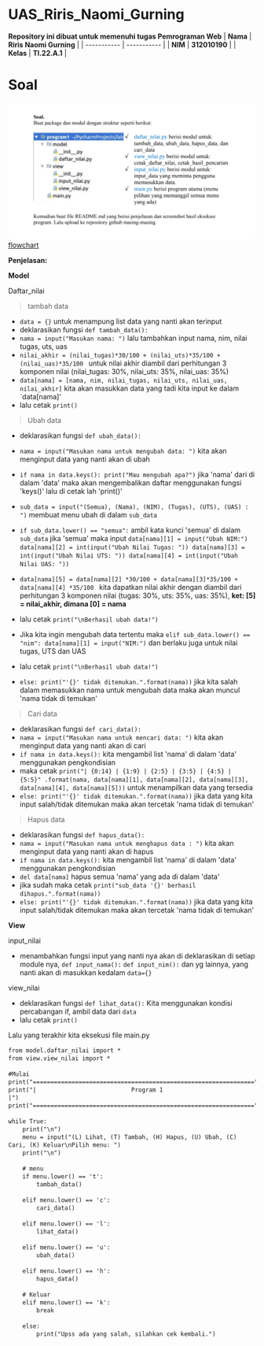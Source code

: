 # UAS_Riris_Naomi_Gurning

<strong>Repository ini dibuat untuk memenuhi tugas Pemrograman Web</strong>
| <strong>Nama</strong> | <strong>Riris Naomi Gurning</strong> |
| ----------- | ----------- |
| <strong>NIM</strong> | <strong>312010190</strong> |
| <strong>Kelas</strong> | <strong>TI.22.A.1</strong> |

# Soal

![](foto/soal.png)
[flowchart](flowchart.pdf)

**Penjelasan:**

**Model**

Daftar_nilai

> tambah data

- `data = {}` untuk menampung list data yang nanti akan terinput
- deklarasikan fungsi `def tambah_data():`
- `nama = input("Masukan nama: ")` lalu tambahkan input nama, nim, nilai tugas, uts, uas
- `nilai_akhir = (nilai_tugas)*30/100 + (nilai_uts)*35/100 + (nilai_uas)*35/100 ` untuk nilai akhir diambil dari perhitungan 3 komponen nilai (nilai_tugas: 30%, nilai_uts: 35%, nilai_uas: 35%)
- `data[nama] = [nama, nim, nilai_tugas, nilai_uts, nilai_uas, nilai_akhir]` kita akan masukkan data yang tadi kita input ke dalam `data[nama]'
- lalu cetak `print()`

> Ubah data

- deklarasikan fungsi `def ubah_data():`
- `nama = input("Masukan nama untuk mengubah data: ")` kita akan menginput data yang nanti akan di ubah
- `if nama in data.keys(): print("Mau mengubah apa?")` jika 'nama' dari di dalam 'data' maka akan mengembalikan daftar menggunakan fungsi 'keys()' lalu di cetak lah 'print()'
- `sub_data = input("(Semua), (Nama), (NIM), (Tugas), (UTS), (UAS) : ")` membuat menu ubah di dalam `sub_data`
- `if sub_data.lower() == "semua":` ambil kata kunci 'semua' di dalam `sub_data` jika 'semua' maka input `data[nama][1] = input("Ubah NIM:") data[nama][2] = int(input("Ubah Nilai Tugas: ")) data[nama][3] = int(input("Ubah Nilai UTS: ")) data[nama][4] = int(input("Ubah Nilai UAS: "))`
- `data[nama][5] = data[nama][2] *30/100 + data[nama][3]*35/100 + data[nama][4] *35/100 ` kita dapatkan nilai akhir dengan diambil dari perhitungan 3 komponen nilai (tugas: 30%, uts: 35%, uas: 35%),
  **ket: [5] = nilai_akhir, dimana [0] = nama**

- lalu cetak `print("\nBerhasil ubah data!")`
- Jika kita ingin mengubah data tertentu maka `elif sub_data.lower() == "nim": data[nama][1] = input("NIM:")` dan berlaku juga untuk nilai tugas, UTS dan UAS
- lalu cetak `print("\nBerhasil ubah data!")`
- `else: print("'{}' tidak ditemukan.".format(nama))` jika kita salah dalam memasukkan nama untuk mengubah data maka akan muncul 'nama tidak di temukan'

> Cari data

- deklarasikan fungsi `def cari_data():`
- `nama = input("Masukan nama untuk mencari data: ")` kita akan menginput data yang nanti akan di cari
- `if nama in data.keys():` kita mengambil list 'nama' di dalam 'data' menggunakan pengkondisian
- maka cetak `print("| {0:14} | {1:9} | {2:5} | {3:5} | {4:5} | {5:5}" .format(nama, data[nama][1], data[nama][2], data[nama][3], data[nama][4], data[nama][5]))` untuk menampilkan data yang tersedia
- `else: print("'{}' tidak ditemukan.".format(nama))` jika data yang kita input salah/tidak ditemukan maka akan tercetak 'nama tidak di temukan'

> Hapus data

- deklarasikan fungsi `def hapus_data():`
- `nama = input("Masukan nama untuk menghapus data : ")` kita akan menginput data yang nanti akan di hapus
- `if nama in data.keys():` kita mengambil list 'nama' di dalam 'data' menggunakan pengkondisian
- `del data[nama]` hapus semua 'nama' yang ada di dalam 'data'
- jika sudah maka cetak `print("sub_data '{}' berhasil dihapus.".format(nama))`
- `else: print("'{}' tidak ditemukan.".format(nama))` jika data yang kita input salah/tidak ditemukan maka akan tercetak 'nama tidak di temukan'

**View**

input_nilai

- menambahkan fungsi input yang nanti nya akan di deklarasikan di setiap module nya, `def input_nama():` `def input_nim():` dan yg lainnya, yang nanti akan di masukkan kedalam `data={}`

view_nilai

- deklarasikan fungsi `def lihat_data():` Kita menggunakan kondisi percabangan if, ambil data dari `data`
- lalu cetak `print()`

Lalu yang terakhir kita eksekusi file main.py

```
from model.daftar_nilai import *
from view.view_nilai import *

#Mulai
print("===============================================================")
print("|                           Program 1                         |")
print("===============================================================")

while True:
    print("\n")
    menu = input("(L) Lihat, (T) Tambah, (H) Hapus, (U) Ubah, (C) Cari, (K) Keluar\nPilih menu: ")
    print("\n")

    # menu
    if menu.lower() == 't':
        tambah_data()

    elif menu.lower() == 'c':
        cari_data()

    elif menu.lower() == 'l':
        lihat_data()

    elif menu.lower() == 'u':
        ubah_data()

    elif menu.lower() == 'h':
        hapus_data()

    # Keluar
    elif menu.lower() == 'k':
        break

    else:
        print("Upss ada yang salah, silahkan cek kembali.")

```

